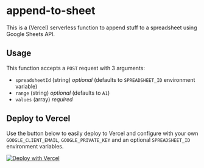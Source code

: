 # append-to-sheet

This is a (Vercel) serverless function to append stuff to a spreadsheet using Google Sheets API.

## Usage

This function accepts a `POST` request with 3 arguments:

- `spreadsheetId` (string) _optional_ (defaults to `SPREADSHEET_ID` environment variable)
- `range` (string) _optional_ (defaults to `A1`)
- `values` (array) _required_

## Deploy to Vercel

Use the button below to easily deploy to Vercel and configure with your own `GOOGLE_CLIENT_EMAIL`, `GOOGLE_PRIVATE_KEY` and an optional `SPREADSHEET_ID` environment variables.

[![Deploy with Vercel](https://vercel.com/button)](https://vercel.com/new/git/external?repository-url=https%3A%2F%2Fgithub.com%2Fpiducancore%2Fappend-to-sheet&env=API_KEY,SERVICE_URL)
